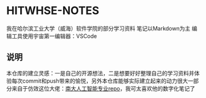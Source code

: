 # HITWHSE-NOTES
我在哈尔滨工业大学（威海）软件学院的部分学习资料
笔记以Markdown为主
编辑工具使用宇宙第一编辑器：VSCode

## 说明
本仓库的建立灵感：一是自己的开源想法，二是想要好好整理自己的学习资料并体验每次commit和push带来的愉悦，另外本仓库能够实际建立起来的动力很大一部分来自于仿效这位大佬：[南大人工智能专业repo](https://github.com/OrangeX4/NJUAI-Notes)，我可太喜欢他的数字化笔记了